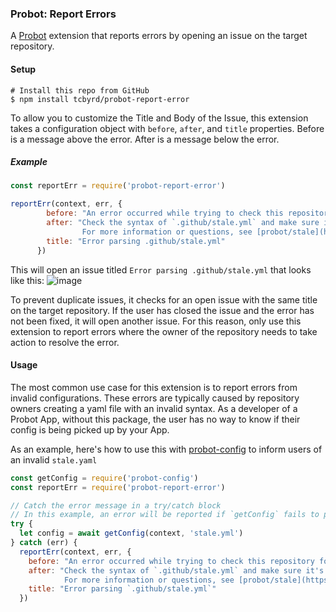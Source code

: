 ### Probot: Report Errors

A [Probot](https://probot.github.io) extension that reports errors by opening an issue on the target repository.


#### Setup

```shell
# Install this repo from GitHub
$ npm install tcbyrd/probot-report-error
```

To allow you to customize the Title and Body of the Issue, this extension takes a configuration object with `before`, `after`, and `title` properties. Before is a message above the error. After is a message below the error.

##### Example
```javascript
const reportErr = require('probot-report-error')

reportErr(context, err, {
        before: "An error occurred while trying to check this repository for stale issues.",
        after: "Check the syntax of `.github/stale.yml` and make sure it's valid.\
                For more information or questions, see [probot/stale](https://github.com/probot/stale/)",
        title: "Error parsing .github/stale.yml"
      })
```

This will open an issue titled `Error parsing .github/stale.yml` that looks like this:
![image](https://user-images.githubusercontent.com/13207348/39201388-ea1662cc-47bc-11e8-92e2-480991e803df.png)

To prevent duplicate issues, it checks for an open issue with the same title on the target repository. If the user has closed the issue and the error has not been fixed, it will open another issue. For this reason, only use this extension to report errors where the owner of the repository needs to take action to resolve the error.

#### Usage
The most common use case for this extension is to report errors from invalid configurations. These errors are typically caused by repository owners creating a yaml file with an invalid syntax. As a developer of a Probot App, without this package, the user has no way to know if their config is being picked up by your App.

As an example, here's how to use this with [probot-config](https://github.com/getsentry/probot-config) to inform users of an invalid `stale.yaml`

```javascript
const getConfig = require('probot-config')
const reportErr = require('probot-report-error')

// Catch the error message in a try/catch block
// In this example, an error will be reported if `getConfig` fails to parse `stale.yml`
try {
  let config = await getConfig(context, 'stale.yml')
} catch (err) {
  reportErr(context, err, {
    before: "An error occurred while trying to check this repository for stale issues.",
    after: "Check the syntax of `.github/stale.yml` and make sure it's valid.\
            For more information or questions, see [probot/stale](https://github.com/probot/stale/)",
    title: "Error parsing `.github/stale.yml`"
  })
```
